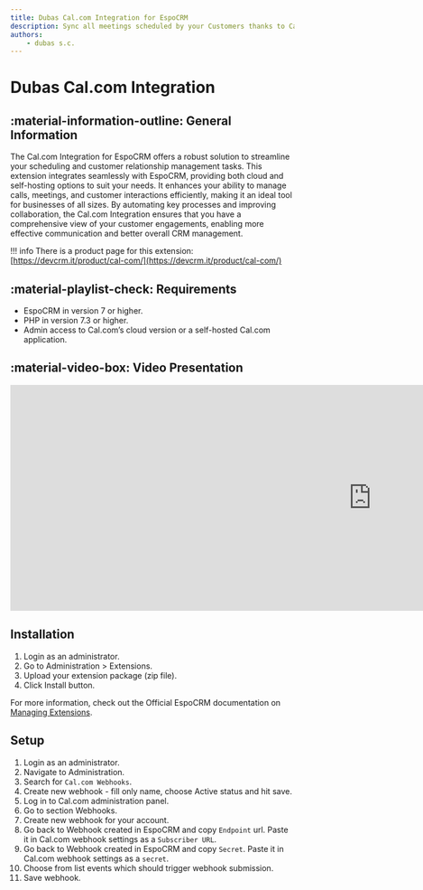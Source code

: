 ```yaml
---
title: Dubas Cal.com Integration for EspoCRM
description: Sync all meetings scheduled by your Customers thanks to Cal.com integration with your EspoCRM!
authors:
    - dubas s.c.
---
```

# Dubas Cal.com Integration
<!-- ![Dubas Send Extension](../images/send.png) -->
## :material-information-outline: General Information
The Cal.com Integration for EspoCRM offers a robust solution to streamline your scheduling and customer relationship management tasks. This extension integrates seamlessly with EspoCRM, providing both cloud and self-hosting options to suit your needs. It enhances your ability to manage calls, meetings, and customer interactions efficiently, making it an ideal tool for businesses of all sizes. By automating key processes and improving collaboration, the Cal.com Integration ensures that you have a comprehensive view of your customer engagements, enabling more effective communication and better overall CRM management.

!!! info
    There is a product page for this extension: [https://devcrm.it/product/cal-com/](https://devcrm.it/product/cal-com/)

## :material-playlist-check:  Requirements
- EspoCRM in version 7 or higher.
- PHP in version 7.3 or higher.
- Admin access to Cal.com’s cloud version or a self-hosted Cal.com application.

<!--
## :material-cube-scan: Demo
You can check this extension on our demo instance: [demo.devcrm.it](https://demo.devcrm.it)
Username: **send**
Password: **dubas** -->

## :material-video-box: Video Presentation
<div class="video-wrapper">
  <iframe width="1280" height="400" src="https://www.youtube.com/embed/dt7-OB9e7Fk" frameborder="0" allowfullscreen></iframe>
</div>

## Installation

1. Login as an administrator.
2. Go to Administration > Extensions.
3. Upload your extension package (zip file).
4. Click Install button.

For more information, check out the Official EspoCRM documentation on [Managing Extensions](https://docs.espocrm.com/administration/extensions/).

## Setup

1. Login as an administrator.
2. Navigate to Administration.
3. Search for `Cal.com Webhooks`.
4. Create new webhook - fill only name, choose Active status and hit save.
5. Log in to Cal.com administration panel.
6. Go to section Webhooks.
7. Create new webhook for your account.
8. Go back to Webhook created in EspoCRM and copy `Endpoint` url. Paste it in Cal.com webhook settings as a `Subscriber URL`.
9. Go back to Webhook created in EspoCRM and copy `Secret`. Paste it in Cal.com webhook settings as a `secret`.
10. Choose from list events which should trigger webhook submission.
11. Save webhook.
